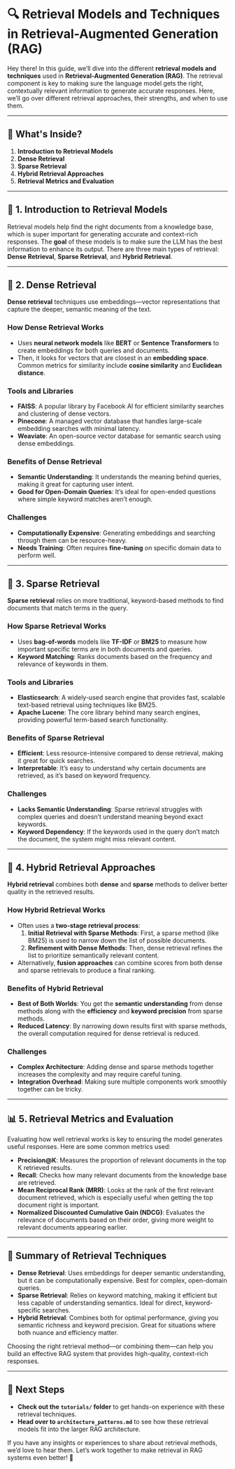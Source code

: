 # 🔍 **Retrieval Models and Techniques in Retrieval-Augmented Generation (RAG)**

Hey there! In this guide, we’ll dive into the different **retrieval models and techniques** used in **Retrieval-Augmented Generation (RAG)**. The retrieval component is key to making sure the language model gets the right, contextually relevant information to generate accurate responses. Here, we’ll go over different retrieval approaches, their strengths, and when to use them.

---

## 📂 **What's Inside?**

1. **Introduction to Retrieval Models**
2. **Dense Retrieval**
3. **Sparse Retrieval**
4. **Hybrid Retrieval Approaches**
5. **Retrieval Metrics and Evaluation**

---

## 📖 **1. Introduction to Retrieval Models**
Retrieval models help find the right documents from a knowledge base, which is super important for generating accurate and context-rich responses. The **goal** of these models is to make sure the LLM has the best information to enhance its output. There are three main types of retrieval: **Dense Retrieval**, **Sparse Retrieval**, and **Hybrid Retrieval**.

---

## 🤖 **2. Dense Retrieval**
**Dense retrieval** techniques use embeddings—vector representations that capture the deeper, semantic meaning of the text.

### **How Dense Retrieval Works**
- Uses **neural network models** like **BERT** or **Sentence Transformers** to create embeddings for both queries and documents.
- Then, it looks for vectors that are closest in an **embedding space**. Common metrics for similarity include **cosine similarity** and **Euclidean distance**.

### **Tools and Libraries**
- **FAISS**: A popular library by Facebook AI for efficient similarity searches and clustering of dense vectors.
- **Pinecone**: A managed vector database that handles large-scale embedding searches with minimal latency.
- **Weaviate**: An open-source vector database for semantic search using dense embeddings.

### **Benefits of Dense Retrieval**
- **Semantic Understanding**: It understands the meaning behind queries, making it great for capturing user intent.
- **Good for Open-Domain Queries**: It’s ideal for open-ended questions where simple keyword matches aren’t enough.

### **Challenges**
- **Computationally Expensive**: Generating embeddings and searching through them can be resource-heavy.
- **Needs Training**: Often requires **fine-tuning** on specific domain data to perform well.

---

## 📄 **3. Sparse Retrieval**
**Sparse retrieval** relies on more traditional, keyword-based methods to find documents that match terms in the query.

### **How Sparse Retrieval Works**
- Uses **bag-of-words** models like **TF-IDF** or **BM25** to measure how important specific terms are in both documents and queries.
- **Keyword Matching**: Ranks documents based on the frequency and relevance of keywords in them.

### **Tools and Libraries**
- **Elasticsearch**: A widely-used search engine that provides fast, scalable text-based retrieval using techniques like BM25.
- **Apache Lucene**: The core library behind many search engines, providing powerful term-based search functionality.

### **Benefits of Sparse Retrieval**
- **Efficient**: Less resource-intensive compared to dense retrieval, making it great for quick searches.
- **Interpretable**: It’s easy to understand why certain documents are retrieved, as it’s based on keyword frequency.

### **Challenges**
- **Lacks Semantic Understanding**: Sparse retrieval struggles with complex queries and doesn’t understand meaning beyond exact keywords.
- **Keyword Dependency**: If the keywords used in the query don’t match the document, the system might miss relevant content.

---

## 🔀 **4. Hybrid Retrieval Approaches**
**Hybrid retrieval** combines both **dense** and **sparse** methods to deliver better quality in the retrieved results.

### **How Hybrid Retrieval Works**
- Often uses a **two-stage retrieval process**:
  1. **Initial Retrieval with Sparse Methods**: First, a sparse method (like BM25) is used to narrow down the list of possible documents.
  2. **Refinement with Dense Methods**: Then, dense retrieval refines the list to prioritize semantically relevant content.
- Alternatively, **fusion approaches** can combine scores from both dense and sparse retrievals to produce a final ranking.

### **Benefits of Hybrid Retrieval**
- **Best of Both Worlds**: You get the **semantic understanding** from dense methods along with the **efficiency** and **keyword precision** from sparse methods.
- **Reduced Latency**: By narrowing down results first with sparse methods, the overall computation required for dense retrieval is reduced.

### **Challenges**
- **Complex Architecture**: Adding dense and sparse methods together increases the complexity and may require careful tuning.
- **Integration Overhead**: Making sure multiple components work smoothly together can be tricky.

---

## 📊 **5. Retrieval Metrics and Evaluation**
Evaluating how well retrieval works is key to ensuring the model generates useful responses. Here are some common metrics used:

- **Precision@K**: Measures the proportion of relevant documents in the top K retrieved results.
- **Recall**: Checks how many relevant documents from the knowledge base are retrieved.
- **Mean Reciprocal Rank (MRR)**: Looks at the rank of the first relevant document retrieved, which is especially useful when getting the top document right is important.
- **Normalized Discounted Cumulative Gain (NDCG)**: Evaluates the relevance of documents based on their order, giving more weight to relevant documents appearing earlier.

---

## 🚀 **Summary of Retrieval Techniques**
- **Dense Retrieval**: Uses embeddings for deeper semantic understanding, but it can be computationally expensive. Best for complex, open-domain queries.
- **Sparse Retrieval**: Relies on keyword matching, making it efficient but less capable of understanding semantics. Ideal for direct, keyword-specific searches.
- **Hybrid Retrieval**: Combines both for optimal performance, giving you semantic richness and keyword precision. Great for situations where both nuance and efficiency matter.

Choosing the right retrieval method—or combining them—can help you build an effective RAG system that provides high-quality, context-rich responses.

---

## 📌 **Next Steps**
- **Check out the `tutorials/` folder** to get hands-on experience with these retrieval techniques.
- **Head over to `architecture_patterns.md`** to see how these retrieval models fit into the larger RAG architecture.

If you have any insights or experiences to share about retrieval methods, we’d love to hear them. Let’s work together to make retrieval in RAG systems even better! 🤝
